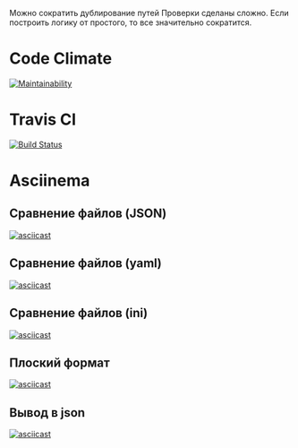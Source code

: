 Можно сократить дублирование путей
Проверки сделаны сложно. Если построить логику от простого, то все значительно сократится.

# Code Climate

[![Maintainability](https://api.codeclimate.com/v1/badges/f68f2d88dad20abe4fed/maintainability)](https://codeclimate.com/github/Il1ya1/backend-project-lvl2/maintainability)

# Travis CI

[![Build Status](https://travis-ci.com/Il1ya1/backend-project-lvl2.svg?branch=master)](https://travis-ci.com/Il1ya1/backend-project-lvl2)

# Asciinema

## Сравнение файлов (JSON)

[![asciicast](https://asciinema.org/a/0OI0B7TMlGGlIjzqBohS7KXBB.svg)](https://asciinema.org/a/0OI0B7TMlGGlIjzqBohS7KXBB)

## Сравнение файлов (yaml)

[![asciicast](https://asciinema.org/a/QV3SH1yFBSMrjNhYXNJAZkktW.svg)](https://asciinema.org/a/QV3SH1yFBSMrjNhYXNJAZkktW)

## Сравнение файлов (ini)

[![asciicast](https://asciinema.org/a/AAvDx7EnsUVPTqn8fpNvWXA0Z.svg)](https://asciinema.org/a/AAvDx7EnsUVPTqn8fpNvWXA0Z)

## Плоский формат

[![asciicast](https://asciinema.org/a/4TDoZt5NcEzEnXlRYL9QTkye3.svg)](https://asciinema.org/a/4TDoZt5NcEzEnXlRYL9QTkye3)

## Вывод в json

[![asciicast](https://asciinema.org/a/4581juIL8VcAW4mhh2zUSs1iV.svg)](https://asciinema.org/a/4581juIL8VcAW4mhh2zUSs1iV)


